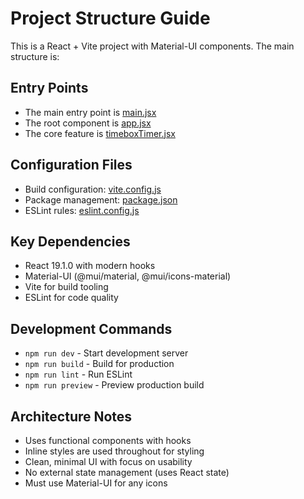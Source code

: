 
# Project Structure Guide

This is a React + Vite project with Material-UI components. The main structure is:

## Entry Points
- The main entry point is [main.jsx](mdc:codex/src/main.jsx)
- The root component is [app.jsx](mdc:codex/src/app.jsx)
- The core feature is [timeboxTimer.jsx](mdc:codex/src/timeboxTimer.jsx)

## Configuration Files
- Build configuration: [vite.config.js](mdc:codex/vite.config.js)
- Package management: [package.json](mdc:codex/package.json)
- ESLint rules: [eslint.config.js](mdc:codex/eslint.config.js)

## Key Dependencies
- React 19.1.0 with modern hooks
- Material-UI (@mui/material, @mui/icons-material)
- Vite for build tooling
- ESLint for code quality

## Development Commands
- `npm run dev` - Start development server
- `npm run build` - Build for production
- `npm run lint` - Run ESLint
- `npm run preview` - Preview production build

## Architecture Notes
- Uses functional components with hooks
- Inline styles are used throughout for styling
- Clean, minimal UI with focus on usability
- No external state management (uses React state)
- Must use Material-UI for any icons